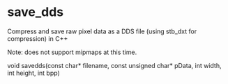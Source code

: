 # save_dds
Compress and save raw pixel data as a DDS file (using stb_dxt for compression) in C++

Note: does not support mipmaps at this time.

void savedds(const char* filename, const unsigned char* pData, int width, int height, int bpp)
